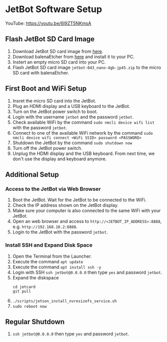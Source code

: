 # JetBot Software Setup
YouTube: https://youtu.be/6I9ZT5NKmsA

## Flash JetBot SD Card Image
1. Download JetBot SD card image from [here](https://drive.google.com/file/d/1o08RPDRZuDloP_o76tCoSngvq1CVuCDh/view?usp=sharing).
2. Download balenaEtcher from [here](https://www.balena.io/etcher/) and install it to your PC.
3. Instert an empty micro SD card into your PC.
4. Flash JetBot SD card image ```jetbot-043_nano-4gb-jp45.zip``` to the micro SD card with balenaEtcher.

## First Boot and WiFi Setup
1. Insret the micro SD card into the JetBot.
2. Plug an HDMI display and a USB keyboard to the JetBot.
3. Turn on the JetBot power switch to boot.
4. Login with the username ```jetbot``` and the password ```jetbot```.
5. Check available WiFi by the command ```sudo nmcli device wifi list``` with the password ```jetbot```.
6. Connect to one of the available WiFi network by the command ```sudo nmcli device wifi connect <WiFi SSID> password <PASSWORD>```
7. Shutdown the JetBot by the command ```sudo shutdown now```
8. Turn off the JetBot power switch.
9. Unplug the HDMI display and the USB keyboard. From next time, we don't use the display and keyboard anymore.

## Additional Setup
### Access to the JetBot via Web Browser
1. Boot the JetBot. Wait for the JetBot to be connected to the WiFi.
2. Check the IP address shown on the JetBot display.
3. Make sure your computer is also connected to the same WiFi with your JetBot.
4. Open an web browser and access to ```http://<JETBOT_IP_ADDRESS>:8888```, e.g. ```http://192.168.10.2:8888```.
5. Login to the JetBot with the password ```jetbot```.

### Install SSH and Expand Disk Space
1. Open the Terminal from the Launcher.
2. Execute the command ```apt update```
3. Execute the command ```apt install ssh -y```
4. Login with SSH ```ssh jetbot@0.0.0.0``` then type ```yes``` and password ```jetbot```.
5. Expand the diskspace
    ```
    cd jetcard
    git pull
    ```
8. ```./scripts/jetson_install_nvresizefs_service.sh```
9. ```sudo reboot now```

## Regular Shutdown
1. ```ssh jetbot@0.0.0.0``` then type ```yes``` and password ```jetbot```.
